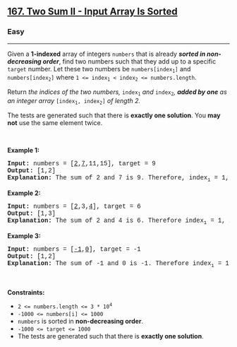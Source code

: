<h2><a href="https://leetcode.com/problems/two-sum-ii-input-array-is-sorted/">167. Two Sum II - Input Array Is Sorted</a></h2><h3>Easy</h3><hr><div><p>Given a <strong>1-indexed</strong> array of integers <code style="font-family: monospace, Bangla614, sans-serif;">numbers</code> that is already <strong><em>sorted in non-decreasing order</em></strong>, find two numbers such that they add up to a specific <code style="font-family: monospace, Bangla614, sans-serif;">target</code> number. Let these two numbers be <code style="font-family: monospace, Bangla614, sans-serif;">numbers[index<sub>1</sub>]</code> and <code style="font-family: monospace, Bangla614, sans-serif;">numbers[index<sub>2</sub>]</code> where <code style="font-family: monospace, Bangla614, sans-serif;">1 &lt;= index<sub>1</sub> &lt; index<sub>2</sub> &lt;= numbers.length</code>.</p>

<p>Return<em> the indices of the two numbers, </em><code style="font-family: monospace, Bangla614, sans-serif;">index<sub>1</sub></code><em> and </em><code style="font-family: monospace, Bangla614, sans-serif;">index<sub>2</sub></code><em>, <strong>added by one</strong> as an integer array </em><code style="font-family: monospace, Bangla614, sans-serif;">[index<sub>1</sub>, index<sub>2</sub>]</code><em> of length 2.</em></p>

<p>The tests are generated such that there is <strong>exactly one solution</strong>. You <strong>may not</strong> use the same element twice.</p>

<p>&nbsp;</p>
<p><strong>Example 1:</strong></p>

<pre style="font-family: SFMono-Regular, Consolas, &quot;Liberation Mono&quot;, Menlo, Courier, monospace, Bangla614, sans-serif;"><strong>Input:</strong> numbers = [<u>2</u>,<u>7</u>,11,15], target = 9
<strong>Output:</strong> [1,2]
<strong>Explanation:</strong> The sum of 2 and 7 is 9. Therefore, index<sub>1</sub> = 1, index<sub>2</sub> = 2. We return [1, 2].
</pre>

<p><strong>Example 2:</strong></p>

<pre style="font-family: SFMono-Regular, Consolas, &quot;Liberation Mono&quot;, Menlo, Courier, monospace, Bangla614, sans-serif;"><strong>Input:</strong> numbers = [<u>2</u>,3,<u>4</u>], target = 6
<strong>Output:</strong> [1,3]
<strong>Explanation:</strong> The sum of 2 and 4 is 6. Therefore index<sub>1</sub> = 1, index<sub>2</sub> = 3. We return [1, 3].
</pre>

<p><strong>Example 3:</strong></p>

<pre style="font-family: SFMono-Regular, Consolas, &quot;Liberation Mono&quot;, Menlo, Courier, monospace, Bangla614, sans-serif;"><strong>Input:</strong> numbers = [<u>-1</u>,<u>0</u>], target = -1
<strong>Output:</strong> [1,2]
<strong>Explanation:</strong> The sum of -1 and 0 is -1. Therefore index<sub>1</sub> = 1, index<sub>2</sub> = 2. We return [1, 2].
</pre>

<p>&nbsp;</p>
<p><strong>Constraints:</strong></p>

<ul>
	<li><code style="font-family: monospace, Bangla614, sans-serif;">2 &lt;= numbers.length &lt;= 3 * 10<sup>4</sup></code></li>
	<li><code style="font-family: monospace, Bangla614, sans-serif;">-1000 &lt;= numbers[i] &lt;= 1000</code></li>
	<li><code style="font-family: monospace, Bangla614, sans-serif;">numbers</code> is sorted in <strong>non-decreasing order</strong>.</li>
	<li><code style="font-family: monospace, Bangla614, sans-serif;">-1000 &lt;= target &lt;= 1000</code></li>
	<li>The tests are generated such that there is <strong>exactly one solution</strong>.</li>
</ul>
</div>
